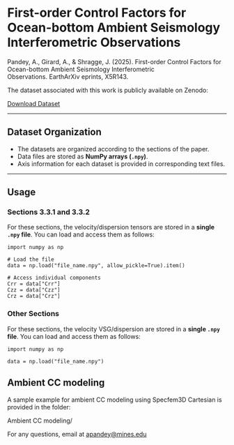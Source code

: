 # First-order Control Factors for Ocean-bottom Ambient Seismology Interferometric Observations  

Pandey, A., Girard, A., & Shragge, J. (2025). First-order Control Factors for Ocean-bottom Ambient Seismology Interferometric Observations. EarthArXiv eprints, X5R143.

The dataset associated with this work is publicly available on Zenodo:

[Download Dataset](https://doi.org/10.5281/zenodo.16941774)



---

## Dataset Organization  
- The datasets are organized according to the sections of the paper.  
- Data files are stored as **NumPy arrays (`.npy`)**.  
- Axis information for each dataset is provided in corresponding text files.  

---

## Usage  

### Sections 3.3.1 and 3.3.2
For these sections, the velocity/dispersion tensors are stored in a **single `.npy` file**.  You can load and access them as follows:  

```
import numpy as np

# Load the file
data = np.load("file_name.npy", allow_pickle=True).item()

# Access individual components
Crr = data["Crr"]
Czz = data["Czz"]
Crz = data["Crz"]
```

### Other Sections
For these sections, the velocity VSG/dispersion are stored in a **single `.npy` file**. You can load and access them as follows:  

```
import numpy as np

data = np.load("file_name.npy")
``` 
## Ambient CC modeling

A sample example for ambient CC modeling using Specfem3D Cartesian is provided in the folder:

Ambient CC modeling/

For any questions, email at apandey@mines.edu
